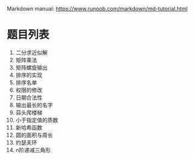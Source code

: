 Markdown manual:
https://www.runoob.com/markdown/md-tutorial.html 


# 题目列表

1. 二分求近似解
2. 矩阵乘法
3. 矩阵螺旋输出
4. 排序的实现
5. 排序名单
6. 权限的修改
7. 日期合法性
8. 输出最长的名字
9. 蒜头爬楼梯
10. 小于指定值的质数
11. 新哈希函数
12. 圆的面积与周长
13. 约瑟夫环
14.  n阶递减三角形
